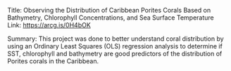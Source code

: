 Title: Observing the Distribution of Caribbean Porites Corals Based on Bathymetry, Chlorophyll Concentrations, and Sea Surface Temperature
Link: https://arcg.is/0H4bOK

Summary: This project was done to better understand coral distribution by using an Ordinary Least Squares (OLS) regression
analysis to determine if SST, chlorophyll and bathymetry are good predictors of the distribution of Porites corals in the Caribbean.
